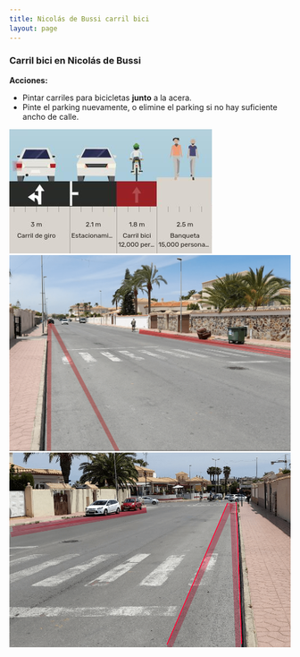```yaml
---
title: Nicolás de Bussi carril bici
layout: page
---
```


### Carril bici en Nicolás de Bussi

**Acciones:**
- Pintar carriles para bicicletas **junto** a la acera.
- Pinte el parking nuevamente, o elimine el parking si no hay suficiente ancho de calle.

<img class="img-fluid" src="/assets/lazenia/bikewidth.png" alt="Carril bici en Nicolás de Bussi">


<img class="img-fluid" src="/assets/lazenia/nicolasdebussi/debussi1.png" alt="Carril bici en Nicolás de Bussi">

<img class="img-fluid" src="/assets/lazenia/nicolasdebussi/debussi2.png" alt="Carril bici en Nicolás de Bussi">
